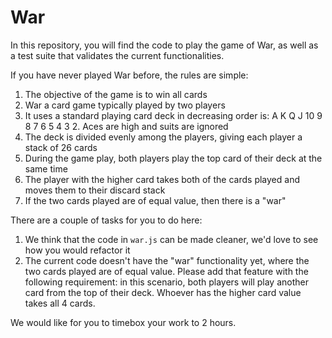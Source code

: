 # War

In this repository, you will find the code to play the game of War, as well as a test suite that validates the current functionalities. 

If you have never played War before, the rules are simple:

1. The objective of the game is to win all cards
2. War a card game typically played by two players
3. It uses a standard playing card deck in decreasing order is: A K Q J 10 9 8 7 6 5 4 3 2. Aces are high and suits are ignored
4. The deck is divided evenly among the players, giving each player a stack of 26 cards
5. During the game play, both players play the top card of their deck at the same time
6. The player with the higher card takes both of the cards played and moves them to their discard stack
7. If the two cards played are of equal value, then there is a "war"

There are a couple of tasks for you to do here:
1. We think that the code in `war.js` can be made cleaner, we'd love to see how you would refactor it
2. The current code doesn't have the "war" functionality yet, where the two cards played are of equal value. Please add that feature with the following requirement: in this scenario, both players will play another card from the top of their deck. Whoever has the higher card value takes all 4 cards.

We would like for you to timebox your work to 2 hours.
